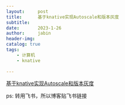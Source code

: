 ```yaml
---
layout:     post
title:      基于knative实现Autoscale和版本灰度
subtitle:   
date:       2023-1-26
author:     jabin
header-img: 
catalog: true
tags:
    - 计算机
    - knative
    
---
```


[基于knative实现Autoscale和版本灰度](https://renovwjw13.feishu.cn/docx/MN5RdbyeLow7UExdTpMc0Cefnld)

ps: 转用飞书，所以博客贴飞书链接

